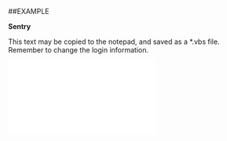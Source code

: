 

##EXAMPLE

**Sentry**

This text may be copied to the notepad, and saved as a *.vbs file. Remember to change the login information.

![](../../Examples/vbs/SOProject.Example.vbs.txt)





